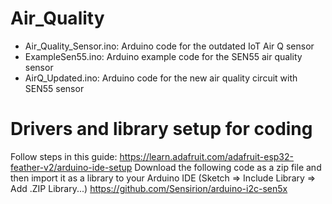 # Air_Quality
- Air_Quality_Sensor.ino: Arduino code for the outdated IoT Air Q sensor
- ExampleSen55.ino: Arduino example code for the SEN55 air quality sensor
- AirQ_Updated.ino: Arduino code for the new air quality circuit with SEN55 sensor

# Drivers and library setup for coding
Follow steps in this guide: https://learn.adafruit.com/adafruit-esp32-feather-v2/arduino-ide-setup
Download the following code as a zip file and then import it as a library to your Arduino IDE (Sketch => Include Library => Add .ZIP Library...) https://github.com/Sensirion/arduino-i2c-sen5x
